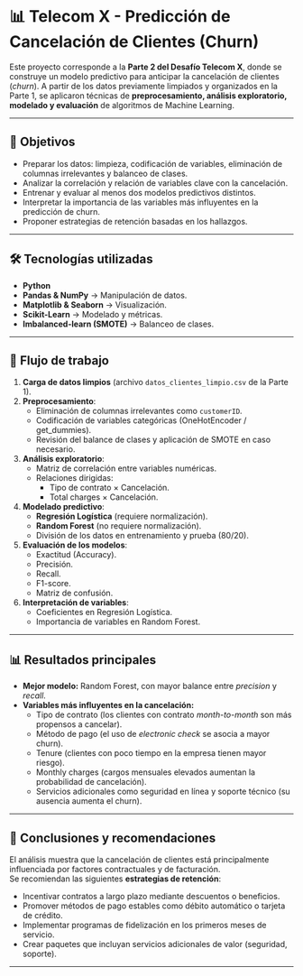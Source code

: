 # 📊 Telecom X - Predicción de Cancelación de Clientes (Churn)

Este proyecto corresponde a la **Parte 2 del Desafío Telecom X**, donde se construye un modelo predictivo para anticipar la cancelación de clientes (*churn*). A partir de los datos previamente limpiados y organizados en la Parte 1, se aplicaron técnicas de **preprocesamiento, análisis exploratorio, modelado y evaluación** de algoritmos de Machine Learning.

---

## 🎯 Objetivos
- Preparar los datos: limpieza, codificación de variables, eliminación de columnas irrelevantes y balanceo de clases.  
- Analizar la correlación y relación de variables clave con la cancelación.  
- Entrenar y evaluar al menos dos modelos predictivos distintos.  
- Interpretar la importancia de las variables más influyentes en la predicción de churn.  
- Proponer estrategias de retención basadas en los hallazgos.

---

## 🛠️ Tecnologías utilizadas
- **Python**  
- **Pandas & NumPy** → Manipulación de datos.  
- **Matplotlib & Seaborn** → Visualización.  
- **Scikit-Learn** → Modelado y métricas.  
- **Imbalanced-learn (SMOTE)** → Balanceo de clases.  

---

## 📂 Flujo de trabajo
1. **Carga de datos limpios** (archivo `datos_clientes_limpio.csv` de la Parte 1).  
2. **Preprocesamiento**:  
   - Eliminación de columnas irrelevantes como `customerID`.  
   - Codificación de variables categóricas (OneHotEncoder / get_dummies).  
   - Revisión del balance de clases y aplicación de SMOTE en caso necesario.  
3. **Análisis exploratorio**:  
   - Matriz de correlación entre variables numéricas.  
   - Relaciones dirigidas:  
     - Tipo de contrato × Cancelación.  
     - Total charges × Cancelación.  
4. **Modelado predictivo**:  
   - **Regresión Logística** (requiere normalización).  
   - **Random Forest** (no requiere normalización).  
   - División de los datos en entrenamiento y prueba (80/20).  
5. **Evaluación de los modelos**:  
   - Exactitud (Accuracy).  
   - Precisión.  
   - Recall.  
   - F1-score.  
   - Matriz de confusión.  
6. **Interpretación de variables**:  
   - Coeficientes en Regresión Logística.  
   - Importancia de variables en Random Forest.  

---

## 📊 Resultados principales
- **Mejor modelo:** Random Forest, con mayor balance entre *precision* y *recall*.  
- **Variables más influyentes en la cancelación:**  
  - Tipo de contrato (los clientes con contrato *month-to-month* son más propensos a cancelar).  
  - Método de pago (el uso de *electronic check* se asocia a mayor churn).  
  - Tenure (clientes con poco tiempo en la empresa tienen mayor riesgo).  
  - Monthly charges (cargos mensuales elevados aumentan la probabilidad de cancelación).  
  - Servicios adicionales como seguridad en línea y soporte técnico (su ausencia aumenta el churn).  

---

## 📝 Conclusiones y recomendaciones
El análisis muestra que la cancelación de clientes está principalmente influenciada por factores contractuales y de facturación.  
Se recomiendan las siguientes **estrategias de retención**:  
- Incentivar contratos a largo plazo mediante descuentos o beneficios.  
- Promover métodos de pago estables como débito automático o tarjeta de crédito.  
- Implementar programas de fidelización en los primeros meses de servicio.  
- Crear paquetes que incluyan servicios adicionales de valor (seguridad, soporte).  

---
